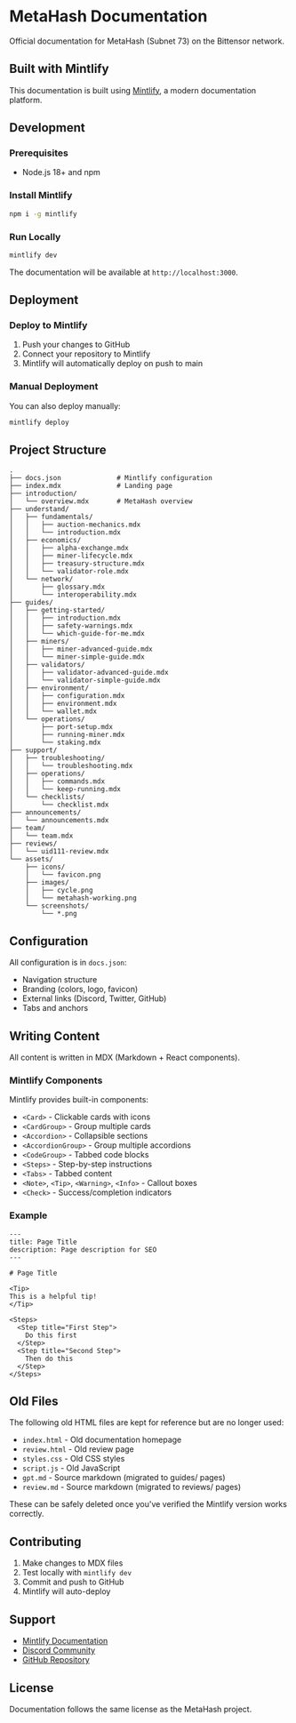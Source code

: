 # MetaHash Documentation

Official documentation for MetaHash (Subnet 73) on the Bittensor network.

## Built with Mintlify

This documentation is built using [Mintlify](https://mintlify.com), a modern documentation platform.

## Development

### Prerequisites

- Node.js 18+ and npm

### Install Mintlify

```bash
npm i -g mintlify
```

### Run Locally

```bash
mintlify dev
```

The documentation will be available at `http://localhost:3000`.

## Deployment

### Deploy to Mintlify

1. Push your changes to GitHub
2. Connect your repository to Mintlify
3. Mintlify will automatically deploy on push to main

### Manual Deployment

You can also deploy manually:

```bash
mintlify deploy
```

## Project Structure

```
.
├── docs.json              # Mintlify configuration
├── index.mdx              # Landing page
├── introduction/
│   └── overview.mdx       # MetaHash overview
├── understand/
│   ├── fundamentals/
│   │   ├── auction-mechanics.mdx
│   │   └── introduction.mdx
│   ├── economics/
│   │   ├── alpha-exchange.mdx
│   │   ├── miner-lifecycle.mdx
│   │   ├── treasury-structure.mdx
│   │   └── validator-role.mdx
│   └── network/
│       ├── glossary.mdx
│       └── interoperability.mdx
├── guides/
│   ├── getting-started/
│   │   ├── introduction.mdx
│   │   ├── safety-warnings.mdx
│   │   └── which-guide-for-me.mdx
│   ├── miners/
│   │   ├── miner-advanced-guide.mdx
│   │   └── miner-simple-guide.mdx
│   ├── validators/
│   │   ├── validator-advanced-guide.mdx
│   │   └── validator-simple-guide.mdx
│   ├── environment/
│   │   ├── configuration.mdx
│   │   ├── environment.mdx
│   │   └── wallet.mdx
│   └── operations/
│       ├── port-setup.mdx
│       ├── running-miner.mdx
│       └── staking.mdx
├── support/
│   ├── troubleshooting/
│   │   └── troubleshooting.mdx
│   ├── operations/
│   │   ├── commands.mdx
│   │   └── keep-running.mdx
│   └── checklists/
│       └── checklist.mdx
├── announcements/
│   └── announcements.mdx
├── team/
│   └── team.mdx
├── reviews/
│   └── uid111-review.mdx
└── assets/
    ├── icons/
    │   └── favicon.png
    ├── images/
    │   ├── cycle.png
    │   └── metahash-working.png
    └── screenshots/
        └── *.png
```

## Configuration

All configuration is in `docs.json`:

- Navigation structure
- Branding (colors, logo, favicon)
- External links (Discord, Twitter, GitHub)
- Tabs and anchors

## Writing Content

All content is written in MDX (Markdown + React components).

### Mintlify Components

Mintlify provides built-in components:

- `<Card>` - Clickable cards with icons
- `<CardGroup>` - Group multiple cards
- `<Accordion>` - Collapsible sections
- `<AccordionGroup>` - Group multiple accordions
- `<CodeGroup>` - Tabbed code blocks
- `<Steps>` - Step-by-step instructions
- `<Tabs>` - Tabbed content
- `<Note>`, `<Tip>`, `<Warning>`, `<Info>` - Callout boxes
- `<Check>` - Success/completion indicators

### Example

```mdx
---
title: Page Title
description: Page description for SEO
---

# Page Title

<Tip>
This is a helpful tip!
</Tip>

<Steps>
  <Step title="First Step">
    Do this first
  </Step>
  <Step title="Second Step">
    Then do this
  </Step>
</Steps>
```

## Old Files

The following old HTML files are kept for reference but are no longer used:

- `index.html` - Old documentation homepage
- `review.html` - Old review page
- `styles.css` - Old CSS styles
- `script.js` - Old JavaScript
- `gpt.md` - Source markdown (migrated to guides/ pages)
- `review.md` - Source markdown (migrated to reviews/ pages)

These can be safely deleted once you've verified the Mintlify version works correctly.

## Contributing

1. Make changes to MDX files
2. Test locally with `mintlify dev`
3. Commit and push to GitHub
4. Mintlify will auto-deploy

## Support

- [Mintlify Documentation](https://mintlify.com/docs)
- [Discord Community](https://discord.com/channels/799672011265015819/1351969903132938302)
- [GitHub Repository](https://github.com/fx-integral/metahash)

## License

Documentation follows the same license as the MetaHash project.
